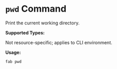 # `pwd` Command

Print the current working directory.

**Supported Types:**

Not resource-specific; applies to CLI environment.

**Usage:**

```
fab pwd
```
